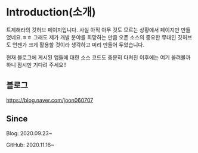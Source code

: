 # Introduction(소개)

트제해라의 깃허브 페이지입니다.
사실 아직 아무 것도 모르는 상황에서 페이지만 만들었네요.ㅎㅎ
그래도 제가 개발 분야를 희망하는 만큼
오픈 소스의 중요한 무대인 깃허브도 언젠가 크게 활용할 것이라 생각하고
미리 만들어 두었습니다.

현재 블로그에 게시된 앱들에 대한 소스 코드도
충분히 다져진 이후에는 여기 올려볼까 하니
잠시만 기다려 주세요!!

## 블로그
https://blog.naver.com/joon060707

## Since
Blog: 2020.09.23~

GitHub: 2020.11.16~
